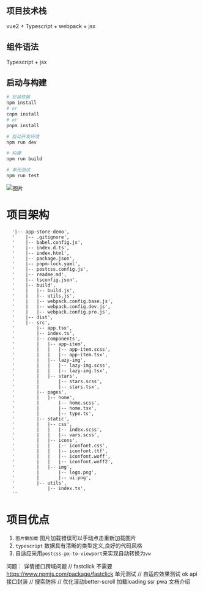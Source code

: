 ## 项目技术栈
vue2 + Typescript + webpack + jsx

## 组件语法
Typescript + jsx

## 启动与构建
```sh
# 安装依赖
npm install
# or
cnpm install
# or
pnpm install 

# 启动开发环境
npm run dev

# 构建
npm run build

# 单元测试
npm run test

```

![图片]('./src/img/1.png')

# 项目架构
```
  '|-- app-store-demo',
  '    |-- .gitignore',
  '    |-- babel.config.js',
  '    |-- index.d.ts',
  '    |-- index.html',
  '    |-- package.json',
  '    |-- pnpm-lock.yaml',
  '    |-- postcss.config.js',
  '    |-- readme.md',
  '    |-- tsconfig.json',
  '    |-- build',
  '    |   |-- build.js',
  '    |   |-- utils.js',
  '    |   |-- webpack.config.base.js',
  '    |   |-- webpack.config.dev.js',
  '    |   |-- webpack.config.pro.js',
  '    |-- dist',
  '    |-- src',
  '        |-- app.tsx',
  '        |-- index.ts',
  '        |-- components',
  '        |   |-- app-item',
  '        |   |   |-- app-item.scss',
  '        |   |   |-- app-item.tsx',
  '        |   |-- lazy-img',
  '        |   |   |-- lazy-img.scss',
  '        |   |   |-- lazy-img.tsx',
  '        |   |-- stars',
  '        |       |-- stars.scss',
  '        |       |-- stars.tsx',
  '        |-- pages',
  '        |   |-- home',
  '        |       |-- home.scss',
  '        |       |-- home.tsx',
  '        |       |-- type.ts',
  '        |-- static',
  '        |   |-- css',
  '        |   |   |-- index.scss',
  '        |   |   |-- vars.scss',
  '        |   |-- icons',
  '        |   |   |-- iconfont.css',
  '        |   |   |-- iconfont.ttf',
  '        |   |   |-- iconfont.woff',
  '        |   |   |-- iconfont.woff2',
  '        |   |-- img',
  '        |       |-- logo.png',
  '        |       |-- ui.png',
  '        |-- utils',
  '            |-- index.ts',
  ''
```
# 项目优点
1. `图片懒加载` 图片加载错误可以手动点击重新加载图片
2. `typescript` 数据具有清晰的类型定义,良好的代码风格
3. 自适应采用`postcss-px-to-viewport`来实现自动转换为`vw`



问题：
详情接口跨域问题
// fastclick 不需要 https://www.npmjs.com/package/fastclick
单元测试
// 自适应效果测试 ok
api接口封装
// 搜索防抖
// 优化滚动better-scroll
加载loading
ssr
pwa
文档介绍
